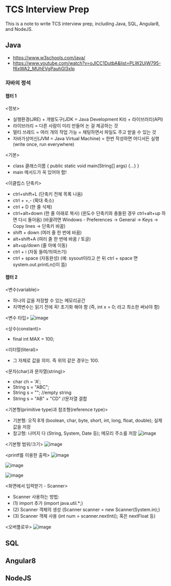 # TCS Interview Prep
This is a note to write TCS interview prep, including Java, SQL, Angular8, and NodeJS.

## Java
- https://www.w3schools.com/java/
- https://www.youtube.com/watch?v=oJlCC1DutbA&list=PLW2UjW795-f6xWA2_MUhEVgPauhGl3xIp

### 자바의 정석

#### 챕터 1

<정보>
- 실행환경(JRE) + 개발도구(JDK = Java Development Kit) + 라이브러리(API) 
- 라이브러리 = 다른 사람이 미리 만들어 논 걸 제공하는 것
- 멀티 쓰레드 = 여러 개의 작업 가능 = 채팅하면서 파일도 주고 받을 수 있는 것
- 자바가상머신(JVM = Java Virtual Machine) = 한번 작성하면 어디서든 실행 (write once, run everywhere)

<기본>
- class 클래스이름 { public static void main(String[] args) {...} }
- main 메서드가 꼭 있어야 함!

<이클립스 단축키>
- ctrl+shift+L (단축키 전체 목록 나옴)
- ctrl + +,- (확대 축소)
- ctrl + D (한 줄 삭제)
- ctrl+alt+down (한 줄 아래로 복사) (윈도수 단축키와 충돌된 경우 ctrl+alt+up 하면 다시 돌아옴) (바꿀려면 Windows - Preferences -> General -> Keys -> Copy lines -> 단축키 바꿈)
- shift + down (여러 줄 한 번에 바꿈)
- alt+shift+A (여러 줄 한 번에 바꿈 / 토글)
- alt+up/down (줄 아예 이동)
- ctrl + i (자동 들여/띄여쓰기)
- ctrl + space (자동완성) (예: sysout이라고 쓴 뒤 ctrl + space 면 system.out.printLn()이 뜸)

#### 챕터 2

<변수(variable)>
- 하나의 값을 저장할 수 있는 메모리공간 
- 지역변수는 읽기 전에 꼭! 초기화 해야 함 (즉, int x = 0; 라고 최소한 써놔야 함)

<변수 타입>
![image](https://user-images.githubusercontent.com/68700599/115926033-be767680-a447-11eb-8975-0b696c3fa6af.png)

<상수(constant)>
- final int MAX = 100;

<리터럴(literal)>
- 그 자체로 값을 의미. 즉 위의 같은 경우는 100. 

<문자(char)과 문자열(string)>
- char ch = 'A';
- String s = "ABC";
- String s = ""; //empty string
- String s = "AB" + "CD" //문자열 결합

<기본형(primitive type)과 참조형(reference type)>
- 기본형: 오직 8개 (boolean, char, byte, short, int, long, float, double); 실제 값을 저장
- 참고형: 나머지 다 (String, System, Date 등); 메모리 주소를 저장
![image](https://user-images.githubusercontent.com/68700599/115926738-f336fd80-a448-11eb-8963-01c5109e250b.png)

<기본형 범위/크기>
![image](https://user-images.githubusercontent.com/68700599/115926894-31ccb800-a449-11eb-8d2c-08398defbda9.png)

<printf를 이용한 출력>
![image](https://user-images.githubusercontent.com/68700599/115927152-97b93f80-a449-11eb-99b2-8c57befa7f41.png)

![image](https://user-images.githubusercontent.com/68700599/115927358-e535ac80-a449-11eb-8810-036ad1faf2c8.png)

![image](https://user-images.githubusercontent.com/68700599/115927476-1ada9580-a44a-11eb-8844-993bfa5eb6f0.png)

<화면에서 입력받기 - Scanner>
- Scanner 사용하는 방법:
- (1) import 추가 (import java.util.*;)
- (2) Scanner 객체의 생성 (Scanner scanner = new Scanner(System.in);)
- (3) Scanner 객체 사용 (int num = scanner.nextInt(); 혹은 nextFloat 등)

<오버플로우>
![image](https://user-images.githubusercontent.com/68700599/115927853-bb30ba00-a44a-11eb-9cad-b777ffbf323c.png)


## SQL

## Angular8

## NodeJS
